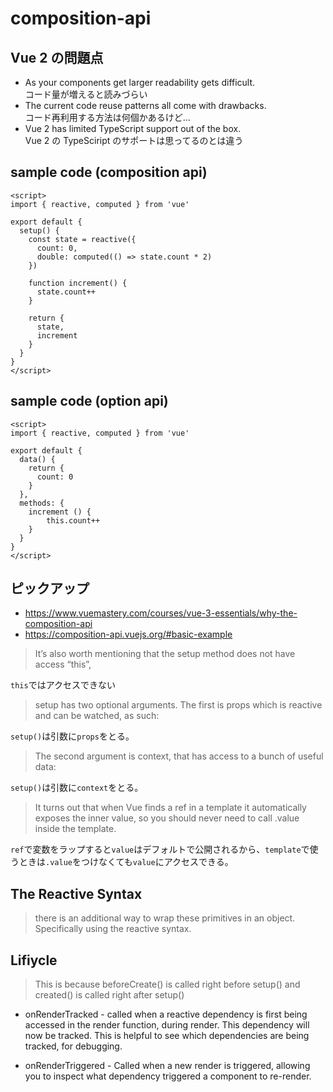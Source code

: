 # composition-api

## Vue 2 の問題点
- As your components get larger readability gets difficult.  
コード量が増えると読みづらい
- The current code reuse patterns all come with drawbacks.  
コード再利用する方法は何個かあるけど...
- Vue 2 has limited TypeScript support out of the box.  
Vue 2 の TypeSciript のサポートは思ってるのとは違う

## sample code (composition api)

```vue
<script>
import { reactive, computed } from 'vue'

export default {
  setup() {
    const state = reactive({
      count: 0,
      double: computed(() => state.count * 2)
    })

    function increment() {
      state.count++
    }

    return {
      state,
      increment
    }
  }
}
</script>
```

## sample code (option api)

```vue
<script>
import { reactive, computed } from 'vue'

export default {
  data() {
    return {
      count: 0
    }
  },
  methods: {
    increment () {
        this.count++
    }
  }
}
</script>
```


## ピックアップ
- https://www.vuemastery.com/courses/vue-3-essentials/why-the-composition-api
- https://composition-api.vuejs.org/#basic-example

> It’s also worth mentioning that the setup method does not have access “this”,

`this`ではアクセスできない


> setup has two optional arguments. The first is props which is reactive and can be watched, as such:

`setup()`は引数に`props`をとる。

> The second argument is context, that has access to a bunch of useful data:

`setup()`は引数に`context`をとる。


> It turns out that when Vue finds a ref in a template it automatically exposes the inner value, so you should never need to call .value inside the template.

`ref`で変数をラップすると`value`はデフォルトで公開されるから、`template`で使うときは`.value`をつけなくても`value`にアクセスできる。


## The Reactive Syntax
> there is an additional way to wrap these primitives in an object. Specifically using the reactive syntax.

## Lifiycle
> This is because beforeCreate() is called right before setup() and created() is called right after setup()

- onRenderTracked - called when a reactive dependency is first being accessed in the render function, during render. This dependency will now be tracked. This is helpful to see which dependencies are being tracked, for debugging.

- onRenderTriggered - Called when a new render is triggered, allowing you to inspect what dependency triggered a component to re-render.


